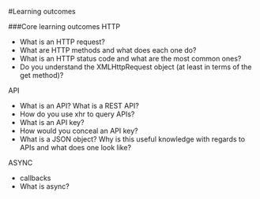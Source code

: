 #Learning outcomes


###Core learning outcomes
HTTP
* What is an HTTP request?
* What are HTTP methods and what does each one do?
* What is an HTTP status code and what are the most common ones?
* Do you understand the XMLHttpRequest object (at least in terms of the get method)?


API
* What is an API? What is a REST API?
* How do you use xhr to query APIs?
* What is an API key? 
* How would you conceal an API key?
* What is a JSON object? Why is this useful knowledge with regards to APIs and what does one look like?

ASYNC
* callbacks
* What is async?










